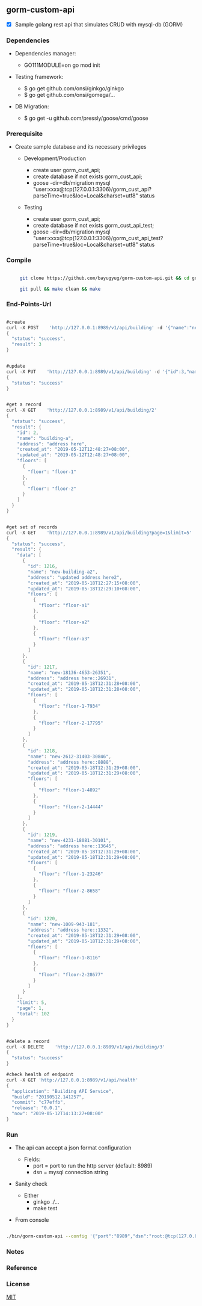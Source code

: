 ## gorm-custom-api



* [x] Sample golang rest api that simulates CRUD with mysql-db (GORM)



### Dependencies

- Dependencies manager: 
  - GO111MODULE=on go mod init

- Testing framework: 
  - $ go get github.com/onsi/ginkgo/ginkgo
  - $ go get github.com/onsi/gomega/... 

- DB Migration:
  - $ go get -u github.com/pressly/goose/cmd/goose



### Prerequisite
- Create sample database and its necessary privileges

	- Development/Production
      - create user gorm_cust_api;
      - create database if not exists gorm_cust_api;
      - goose -dir=db/migration mysql "user:xxxx@tcp(127.0.0.1:3306)/gorm_cust_api?parseTime=true&loc=Local&charset=utf8" status

	- Testing
      - create user gorm_cust_api;
      - create database if not exists gorm_cust_api_test;
      - goose -dir=db/migration mysql "user:xxxx@tcp(127.0.0.1:3306)/gorm_cust_api_test?parseTime=true&loc=Local&charset=utf8" status

### Compile

```sh

     git clone https://github.com/bayugyug/gorm-custom-api.git && cd gorm-custom-api

     git pull && make clean && make

```
 


### End-Points-Url


```go

#create
curl -X POST    'http://127.0.0.1:8989/v1/api/building' -d '{"name":"new-building-a","address":"address here","floors":["floor-1","floor-2"]}'
{
  "status": "success",
  "result": 3
}


#update
curl -X PUT    'http://127.0.0.1:8989/v1/api/building' -d '{"id":3,"name":"building-a","address":"updated address here2","floors":["floor-a1","floor-a2","floor-a3"]}'
{
  "status": "success"
}


#get a record
curl -X GET    'http://127.0.0.1:8989/v1/api/building/2'	
{
  "status": "success",
  "result": {
    "id": 2,
    "name": "building-a",
    "address": "address here",
    "created_at": "2019-05-12T12:48:27+08:00",
    "updated_at": "2019-05-12T12:48:27+08:00",
    "floors": [
      {
        "floor": "floor-1"
      },
      {
        "floor": "floor-2"
      }
    ]
  }
}


#get set of records
curl -X GET    'http://127.0.0.1:8989/v1/api/building?page=1&limit=5'
{
  "status": "success",
  "result": {
    "data": [
      {
        "id": 1216,
        "name": "new-building-a2",
        "address": "updated address here2",
        "created_at": "2019-05-18T12:27:15+08:00",
        "updated_at": "2019-05-18T12:29:10+08:00",
        "floors": [
          {
            "floor": "floor-a1"
          },
          {
            "floor": "floor-a2"
          },
          {
            "floor": "floor-a3"
          }
        ]
      },
      {
        "id": 1217,
        "name": "new-18136-4653-26351",
        "address": "address here::26931",
        "created_at": "2019-05-18T12:31:28+08:00",
        "updated_at": "2019-05-18T12:31:28+08:00",
        "floors": [
          {
            "floor": "floor-1-7934"
          },
          {
            "floor": "floor-2-17795"
          }
        ]
      },
      {
        "id": 1218,
        "name": "new-2612-31403-30846",
        "address": "address here::8888",
        "created_at": "2019-05-18T12:31:29+08:00",
        "updated_at": "2019-05-18T12:31:29+08:00",
        "floors": [
          {
            "floor": "floor-1-4892"
          },
          {
            "floor": "floor-2-14444"
          }
        ]
      },
      {
        "id": 1219,
        "name": "new-4231-18081-30101",
        "address": "address here::13645",
        "created_at": "2019-05-18T12:31:29+08:00",
        "updated_at": "2019-05-18T12:31:29+08:00",
        "floors": [
          {
            "floor": "floor-1-23246"
          },
          {
            "floor": "floor-2-8658"
          }
        ]
      },
      {
        "id": 1220,
        "name": "new-1009-943-181",
        "address": "address here::1332",
        "created_at": "2019-05-18T12:31:29+08:00",
        "updated_at": "2019-05-18T12:31:29+08:00",
        "floors": [
          {
            "floor": "floor-1-8116"
          },
          {
            "floor": "floor-2-28677"
          }
        ]
      }
    ],
    "limit": 5,
    "page": 1,
    "total": 102
  }
}


#delete a record
curl -X DELETE    'http://127.0.0.1:8989/v1/api/building/3'
{
  "status": "success"
}

#check health of endpoint
curl -X GET 'http://127.0.0.1:8989/v1/api/health'
{
  "application": "Building API Service",
  "build": "20190512.141257",
  "commit": "c77effb",
  "release": "0.0.1",
  "now": "2019-05-12T14:13:27+08:00"
}

```


### Run

- The api can accept a json format configuration
	- Fields:
		- port      = port to run the http server (default: 8989)
		- dsn       = mysql connection string

- Sanity check
	- Either
		- ginkgo ./...	
		- make test

- From console

```sh

./bin/gorm-custom-api --config '{"port":"8989","dsn":"root:@tcp(127.0.0.1:3306)/gorm_cust_api"}'


```


### Notes

### Reference

### License

[MIT](https://bayugyug.mit-license.org/)

